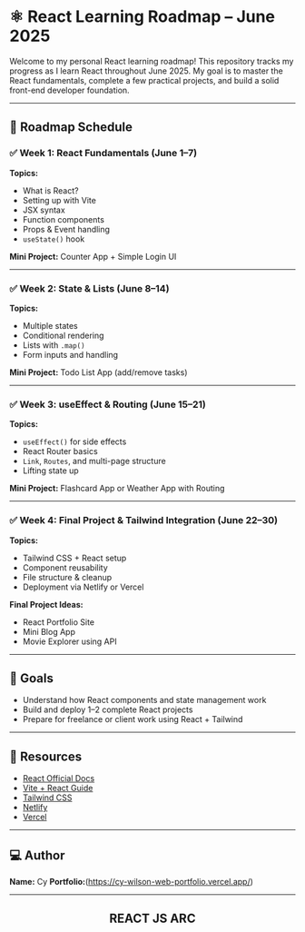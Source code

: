 # ⚛️ React Learning Roadmap – June 2025

Welcome to my personal React learning roadmap! This repository tracks my progress as I learn React throughout June 2025. My goal is to master the React fundamentals, complete a few practical projects, and build a solid front-end developer foundation.

---

## 📅 Roadmap Schedule

### ✅ Week 1: React Fundamentals (June 1–7)

**Topics:**

- What is React?
- Setting up with Vite
- JSX syntax
- Function components
- Props & Event handling
- `useState()` hook

**Mini Project:** Counter App + Simple Login UI

---

### ✅ Week 2: State & Lists (June 8–14)

**Topics:**

- Multiple states
- Conditional rendering
- Lists with `.map()`
- Form inputs and handling

**Mini Project:** Todo List App (add/remove tasks)

---

### ✅ Week 3: useEffect & Routing (June 15–21)

**Topics:**

- `useEffect()` for side effects
- React Router basics
- `Link`, `Routes`, and multi-page structure
- Lifting state up

**Mini Project:** Flashcard App or Weather App with Routing

---

### ✅ Week 4: Final Project & Tailwind Integration (June 22–30)

**Topics:**

- Tailwind CSS + React setup
- Component reusability
- File structure & cleanup
- Deployment via Netlify or Vercel

**Final Project Ideas:**

- React Portfolio Site
- Mini Blog App
- Movie Explorer using API

---

## 🎯 Goals

- Understand how React components and state management work
- Build and deploy 1–2 complete React projects
- Prepare for freelance or client work using React + Tailwind

---

## 🔗 Resources

- [React Official Docs](https://react.dev/)
- [Vite + React Guide](https://vitejs.dev/guide/)
- [Tailwind CSS](https://tailwindcss.com/)
- [Netlify](https://netlify.com/)
- [Vercel](https://vercel.com/)

---

## 💻 Author

**Name:** Cy
**Portfolio:**(https://cy-wilson-web-portfolio.vercel.app/)

---

<h2 align = "center">REACT JS ARC</h2>
